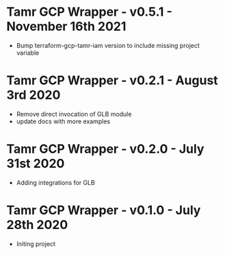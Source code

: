 # Tamr GCP Wrapper - v0.5.1 - November 16th 2021
* Bump terraform-gcp-tamr-iam version to include missing project variable

# Tamr GCP Wrapper - v0.2.1 - August 3rd 2020
* Remove direct invocation of GLB module
* update docs with more examples

# Tamr GCP Wrapper - v0.2.0 - July 31st 2020
* Adding integrations for GLB

# Tamr GCP Wrapper - v0.1.0 - July 28th 2020
* Initing project
